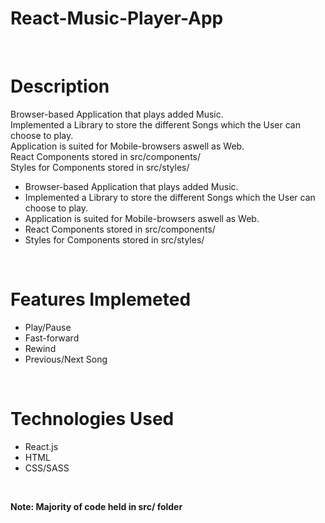 # React-Music-Player-App

<br/>

# Description

Browser-based Application that plays added Music. <br/> 
Implemented a Library to store the different Songs which the User can choose to play. <br/> 
Application is suited for Mobile-browsers aswell as Web. <br/>
React Components stored in src/components/ <br/>
Styles for Components stored in src/styles/ <br/>

- Browser-based Application that plays added Music. 
- Implemented a Library to store the different Songs which the User can choose to play. 
- Application is suited for Mobile-browsers aswell as Web.
- React Components stored in src/components/
- Styles for Components stored in src/styles/ 

<br/>

# Features Implemeted
- Play/Pause
- Fast-forward 
- Rewind 
- Previous/Next Song

<br/>

# Technologies Used
- React.js
- HTML
- CSS/SASS

<br/>

**Note: Majority of code held in src/ folder**
